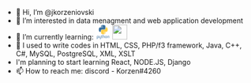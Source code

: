 - 👋 Hi, I’m @jkorzeniovski
- 👀 I’m interested in data menagment and web application development
- 🌱 I’m currently learning:
<img src="https://github.com/devicons/devicon/blob/master/icons/python/python-original-wordmark.svg" height="30px" width="30px"> <img src="https://github.com/FortAwesome/Font-Awesome/blob/6.x/svgs/brands/r-project.svg" height="30px" width="30px">
- 💞️ I used to write codes in HTML, CSS, PHP/f3 framework, Java, C++, C#, MySQL, PostgreSQL, XML, XSLT
- I'm planning to start learning React, NODE.JS, Django
- 📫 How to reach me: discord - Korzen#4260
<!---
jkorzeniovski/jkorzeniovski is a ✨ special ✨ repository because its `README.md` (this file) appears on your GitHub profile.
You can click the Preview link to take a look at your changes.
--->
